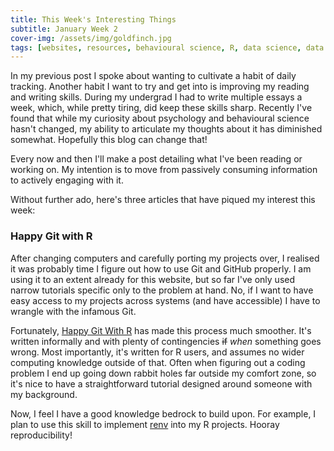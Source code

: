 ```yaml
---
title: This Week's Interesting Things
subtitle: January Week 2
cover-img: /assets/img/goldfinch.jpg
tags: [websites, resources, behavioural science, R, data science, data visualisation, neuroscience]
---
```


In my previous post I spoke about wanting to cultivate a habit of daily tracking. Another habit I want to try and get into is improving my reading and writing skills. During my undergrad I had to write multiple essays a week, which, while pretty tiring, did keep these skills sharp. Recently I've found that while my curiosity about psychology and behavioural science hasn't changed, my ability to articulate my thoughts about it has diminished somewhat. Hopefully this blog can change that!

Every now and then I'll make a post detailing what I've been reading or working on. My intention is to move from passively consuming information to actively engaging with it. 

Without further ado, here's three articles that have piqued my interest this week:

### Happy Git with R

After changing computers and carefully porting my projects over, I realised it was probably time I figure out how to use Git and GitHub properly. I am using it to an extent already for this website, but so far I've only used narrow tutorials specific only to the problem at hand. No, if I want to have easy access to my projects across systems (and have accessible) I have to wrangle with the infamous Git. 

Fortunately, [Happy Git With R](https://happygitwithr.com/) has made this process much smoother. It's written informally and with plenty of contingencies ~~if~~ *when* something goes wrong. Most importantly, it's written for R users, and assumes no wider computing knowledge outside of that. Often when figuring out a coding problem I end up going down rabbit holes far outside my comfort zone, so it's nice to have a straightforward tutorial designed around someone with my background. 

Now, I feel I have a good knowledge bedrock to build upon. For example, I plan to use this skill to implement [renv](https://rstudio.github.io/renv/articles/renv.html) into my R projects. Hooray reproducibility!


